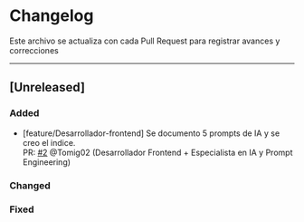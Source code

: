 # Changelog

Este archivo se actualiza con cada Pull Request para registrar avances y correcciones

---

## [Unreleased]

### Added 
- [feature/Desarrollador-frontend] Se documento 5 prompts de IA y se creo el indice.  
PR: [#2](https://github.com/Thallys8/turismo-buenos-aires/pull/2) @Tomig02 (Desarrollador Frontend + Especialista en IA y Prompt Engineering)

### Changed 

### Fixed